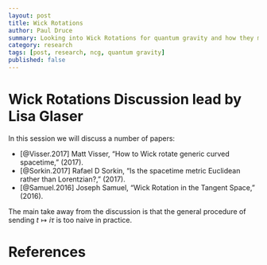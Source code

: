 ```yaml
---
layout: post
title: Wick Rotations
author: Paul Druce
summary: Looking into Wick Rotations for quantum gravity and how they may be implemented in a consistent way. Reviewing the literature and some thoughts from the Nottingham+ NCG group.
category: research
tags: [post, research, ncg, quantum gravity]
published: false
---
```


# Wick Rotations Discussion lead by Lisa Glaser
In this session we will discuss a number of papers:

- [@Visser.2017] Matt Visser, “How to Wick rotate generic curved spacetime,” (2017).
- [@Sorkin.2017] Rafael D Sorkin, “Is the spacetime metric Euclidean rather than Lorentzian?,” (2017).
- [@Samuel.2016] Joseph Samuel, “Wick Rotation in the Tangent Space,” (2016).

The main take away from the discussion is that the general procedure of sending $t \mapsto i\tau$ is too naive in practice.



# References
